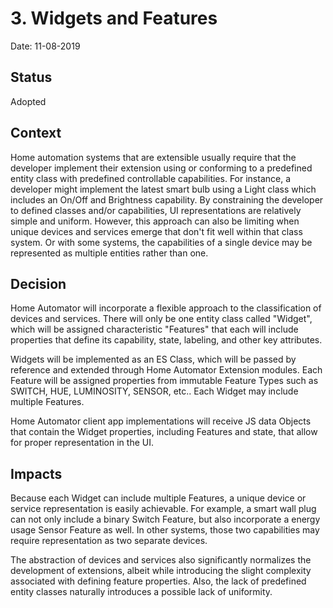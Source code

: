 # 3. Widgets and Features

Date: 11-08-2019

## Status

Adopted  

## Context

Home automation systems that are extensible usually require that the
developer implement their extension using or conforming to a predefined
entity class with predefined controllable capabilities.  For instance, a
developer might implement the latest smart bulb using a Light class which
includes an On/Off and Brightness capability.  By constraining the
developer to defined classes and/or capabilities, UI representations are
relatively simple and uniform.  However, this approach can also be limiting
when unique devices and services emerge that don't fit well within that
class system.  Or with some systems, the capabilities of a single device
may be represented as multiple entities rather than one.

## Decision

Home Automator will incorporate a flexible approach to the classification
of devices and services.  There will only be one entity class called
"Widget", which will be assigned characteristic "Features" that each will
include properties that define its capability, state, labeling, and other
key attributes.

Widgets will be implemented as an ES Class, which will be passed by reference
and extended through Home Automator Extension modules.  Each Feature will
be assigned properties from immutable Feature Types such as SWITCH, HUE,
LUMINOSITY, SENSOR, etc..  Each Widget may include multiple Features.

Home Automator client app implementations will receive JS data Objects that
contain the Widget properties, including Features and state, that allow for
proper representation in the UI.

## Impacts

Because each Widget can include multiple Features, a unique device or service
representation is easily achievable.  For example, a smart wall plug can not
only include a binary Switch Feature, but also incorporate a energy usage
Sensor Feature as well.  In other systems, those two capabilities may require
representation as two separate devices.

The abstraction of devices and services also significantly normalizes the
development of extensions, albeit while introducing the slight complexity
associated with defining feature properties.  Also, the lack of predefined
entity classes naturally introduces a possible lack of uniformity.